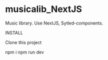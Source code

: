 # musicalib_NextJS
Music library. Use NextJS, Sytled-components. 


INSTALL

Clone this project

npm i
npm run dev
